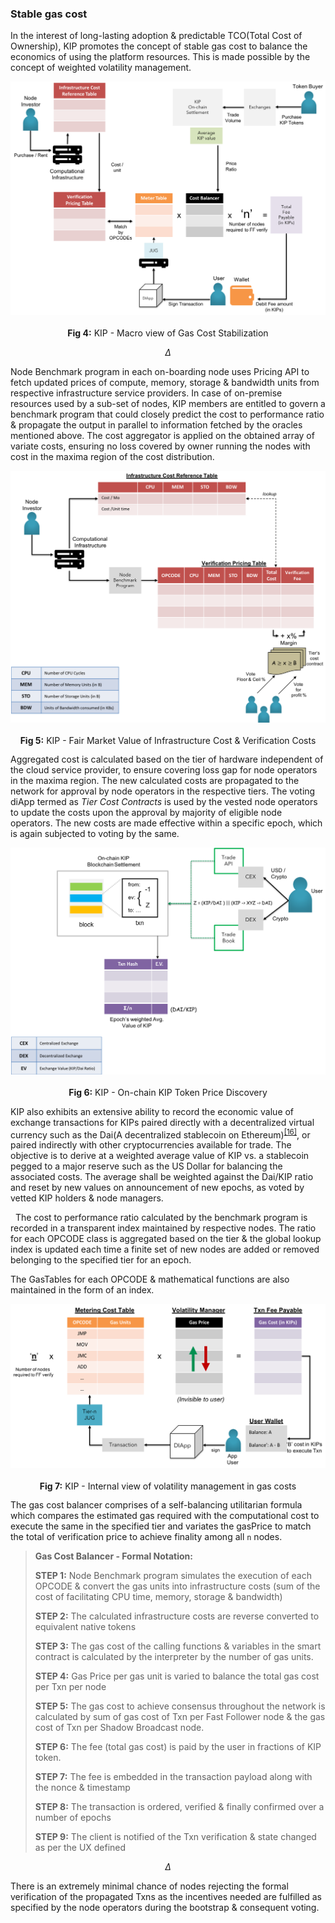 ### Stable gas cost

In the interest of long-lasting adoption & predictable TCO(Total Cost of Ownership), KIP promotes the concept of stable gas cost to balance the economics of using the platform resources. This is made possible by the concept of weighted volatility management.

![KIP Gas Cost Stability](../images/tech-primer/KIP-Stable-Gas-Cost-Macro.png)

<p align="center"> <b>Fig 4:</b> KIP - Macro view of Gas Cost Stabilization <sup><a href="#references"></a></sup> </p>

$$
\Delta
$$

Node Benchmark program in each on-boarding node uses Pricing API to fetch updated prices of compute, memory, storage & bandwidth units from respective infrastructure service providers. In case of on-premise resources used by a sub-set of nodes, KIP members are entitled to govern a benchmark program that could closely predict the cost to performance ratio & propagate the output in parallel to information fetched by the oracles mentioned above. The cost aggregator is applied on the obtained array of variate costs, ensuring no loss covered by owner running the nodes with cost in the maxima region of the cost distribution.

![KIP Infrastructure Cost - Fair Market Value](../images/tech-primer/KIP-Stable-Gas-Cost-Infra-FMV.png)

<p align="center"> <b>Fig 5:</b> KIP - Fair Market Value of Infrastructure Cost & Verification Costs<sup><a href="#references"></a></sup> </p>

Aggregated cost is calculated based on the tier of hardware independent of the cloud service provider, to ensure covering loss gap for node operators in the maxima region. The new calculated costs are propagated to the network for approval by node operators in the respective tiers. The voting diApp termed as *Tier Cost Contracts* is used by the vested node operators to update the costs upon the approval by majority of eligible node operators. The new costs are made effective within a specific epoch, which is again subjected to voting by the same.

![KIP Infrastructure Cost - KIP Price Discovery](../images/tech-primer/KIP-Stable-Gas-Cost-Price-Discovery.png)

<p align="center"> <b>Fig 6:</b> KIP - On-chain KIP Token Price Discovery <sup><a href="#references"></a></sup> </p>

KIP also exhibits an extensive ability to record the economic value of exchange transactions for KIPs paired directly with a decentralized virtual currency such as the Dai(A decentralized stablecoin on Ethereum)<sup><a href="#references">[16]</a></sup>, or paired indirectly with other cryptocurrencies available for trade. The objective is to derive at a weighted average value of KIP vs. a stablecoin pegged to a major reserve such as the US Dollar for balancing the associated costs. The average shall be weighted against the Dai/KIP ratio and reset by new values on announcement of new epochs, as voted by vetted KIP holders & node managers.

&nbsp;
The cost to performance ratio calculated by the benchmark program is recorded in a transparent index maintained by respective nodes. The ratio for each OPCODE class is aggregated based on the tier & the global lookup index is updated each time a finite set of new nodes are added or removed belonging to the specified tier for an epoch.

The GasTables for each OPCODE & mathematical functions are also maintained in the form of an index.

![KIP Infrastructure Cost - KIP Price Discovery](../images/tech-primer/KIP-Stable-Gas-Cost-Volatility-Mgmt.png)

<p align="center"> <b>Fig 7:</b> KIP - Internal view of volatility management in gas costs <sup><a href="#references"></a></sup> </p>

The gas cost balancer comprises of a self-balancing utilitarian formula which compares the estimated gas required with the computational cost to execute the same in the specified tier and variates the gasPrice to match the total of verification price to achieve finality among all `n` nodes.

> **Gas Cost Balancer - Formal Notation:**  
>
> **STEP 1:** Node Benchmark program simulates the execution of each OPCODE & convert the gas units into infrastructure costs (sum of the cost of facilitating CPU time, memory, storage & bandwidth)
>
> **STEP 2:** The calculated infrastructure costs are reverse converted to equivalent native tokens
>
> **STEP 3:** The gas cost of the calling functions & variables in the smart contract is calculated by the interpreter by the number of gas units.
>
> **STEP 4:** Gas Price per gas unit is varied to balance the total gas cost per Txn per node
>
> **STEP 5:** The gas cost to achieve consensus throughout the network is calculated by sum of gas cost of Txn per Fast Follower node & the gas cost of Txn per Shadow Broadcast node.
>
> **STEP 6:** The fee (total gas cost) is paid by the user in fractions of KIP token.
>
> **STEP 7:** The fee is embedded in the transaction payload along with the nonce & timestamp
>
> **STEP 8:** The transaction is ordered, verified & finally confirmed over a number of epochs
>
> **STEP 9:** The client is notified of the Txn verification & state changed as per the UX defined

$$
\Delta
$$

There is an extremely minimal chance of nodes rejecting the formal verification of the propagated Txns as the incentives needed are fulfilled as specified by the node operators during the bootstrap & consequent voting.  